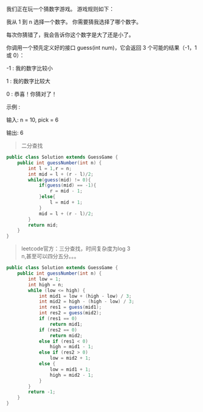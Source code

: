 我们正在玩一个猜数字游戏。 游戏规则如下：

我从 1 到 n 选择一个数字。 你需要猜我选择了哪个数字。

每次你猜错了，我会告诉你这个数字是大了还是小了。

你调用一个预先定义好的接口 guess(int num)，它会返回 3 个可能的结果（-1，1 或 0）：


-1 : 我的数字比较小

 1 : 我的数字比较大
 
 0 : 恭喜！你猜对了！
 
示例 :

输入: n = 10, pick = 6

输出: 6
>二分查找
```java
public class Solution extends GuessGame {
    public int guessNumber(int n) {
        int l = 1,r = n;
        int mid = l + (r - l)/2;
        while(guess(mid) != 0){
            if(guess(mid) == -1){
                r = mid - 1;
            }else{
                l = mid + 1;
            }
            mid = l + (r - l)/2;
        }
        return mid;
    }
}
```
>leetcode官方：三分查找，时间复杂度为log 
3
​	
 n,甚至可以四分五分。。。
```java
public class Solution extends GuessGame {
    public int guessNumber(int n) {
        int low = 1;
        int high = n;
        while (low <= high) {
            int mid1 = low + (high - low) / 3;
            int mid2 = high - (high - low) / 3;
            int res1 = guess(mid1);
            int res2 = guess(mid2);
            if (res1 == 0)
                return mid1;
            if (res2 == 0)
                return mid2;
            else if (res1 < 0)
                high = mid1 - 1;
            else if (res2 > 0)
                low = mid2 + 1;
            else {
                low = mid1 + 1;
                high = mid2 - 1;
            }
        }
        return -1;
    }
}
```
